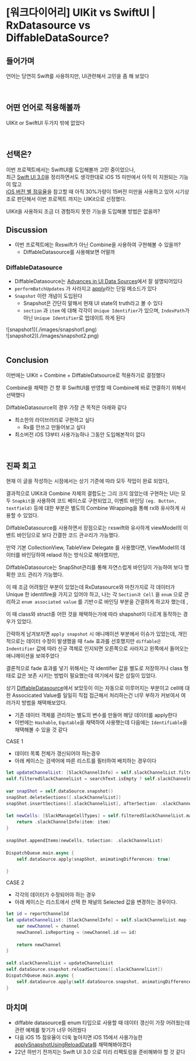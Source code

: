 
# [워크다이어리] UIKit vs SwiftUI | RxDatasource vs DiffableDataSource?

## 들어가며
언어는 당연히 Swift를 사용하지만, UI관련해서 고민을 좀 해 보았다
<br>



<br>

## 어떤 언어로 적용해볼까
UIKit or SwiftUI 두가지 밖에 없었다

<br>

## 선택은?
이번 프로젝트에서는 SwiftUI를 도입해볼까 고민 중이었으나,
<br>
최근 [Swift UI 3.0](https://smkdir.tistory.com/8)을 정리하면서도 생각한대로 iOS 15 미만에서 아직 미 지원되는 기능이 많고
<br>
[iOS 버전 별 점유율](https://developer.apple.com/kr/support/app-store/)을 참고할 때 아직 30%가량이 15버전 미만을 사용하고 있어 시기상조로 판단해서 이번 프로젝트 까지는 UIKit으로 선정했다.

UIKit을 사용하되 조금 더 경험하지 못한 기능을 도입해볼 방법은 없을까?
<br>

## Discussion
* 이번 프로젝트에는 Rxswift가 아닌 Combine을 사용하여 구현해볼 수 있을까?
  * DiffableDatasource를 사용해보면 어떨까

### DiffableDatasource
* DiffableDatasource는 [Advances in UI Data Sources](https://developer.apple.com/videos/play/wwdc2019/220/)에서 잘 설명되어있다
* `performBatchUpdates` 가 사라지고 [apply](https://developer.apple.com/documentation/uikit/uitableviewdiffabledatasource/3375811-apply)라는 단일 메소드가 있다
* `Snapshot` 이란 개념이 도입된다
  * Snapshot은 간단히 말해서 현재 UI state의 truth라고 볼 수 있다
  * `section` 과 `item` 에 대해 각각이 `Unique Identifier`가 있으며, `IndexPath`가 아닌 `Unique Identifier`로 업데이트 하게 된다

<div class=pull-left>
![snapshot1](./images/snapshot1.png)
</div>
<div class=pull-right>
![snapshot2](./images/snapshot2.png)
</div>



<br>

## Conclusion
이번에는 UIKit + Combine + DiffableDatsource로 적용하기로 결정했다

Combine을 채택한 건 향 후 SwiftUI를 반영할 때 Combine에 바로 연결하기 위해서 선택했다

DiffableDatasource의 경우 가장 큰 목적은 아래와 같다
* 최소한의 라이브러리로 구현하고 싶다
  * Rx를 안쓰고 만들어보고 싶다
* 최소버전 iOS 13부터 사용가능하나 그동안 도입해본적이 없다 
    
<br>

## 진짜 회고
현재 이 글을 작성하는 시점에서는 상기 기준에 따라 모두 작업이 완료 되었다,

결과적으로 UIKit과 Combine 자체의 결합도는 그리 크지 않았는데
구현하는 UI는 모두 `Snapkit`을 사용하여 코드 베이스로 구현되었고,
이벤트 바인딩 `(eg. Button, textfield)` 등에 대한 부분은 별도의 Combine Wrapping을 통해 rx와 유사하게 사용할 수 있었다.

DiffableDatasource를 사용하면서 장점으로는 rxswift와 유사하게 viewModel의 이벤트 바인딩으로 보다 간결한 코드 관ㄹ리가 가능했다.

만약 기본 CollectionView, TableView Delegate 를 사용했다면, ViewModel의 데이터를 바인딩하여 relaod 하는 방식으로 해야했지만, 

DiffableDatasource는 SnapShot관리를 통해 자연스럽게 바인딩이 가능하여 보다 명확한 코드 관리가 가능했다. 

이 때 조금 어려웠던 부분이 있었는데 RxDatasource와 마찬가지로 각 데이터가 Unique 한 identifire을 가지고 있어야 하고, 나는 각 `Section과 Cell` 을 `enum` 으로 관리하고 `enum associated value` 를 기반ㅇ로 바인딩 부분을 간결하게 하고자 했는데 ,

이 때 class와 struct중 어떤 것을 채택하는가에 따라 shapshot이 다르게 동작하는 경우가 있었다.

간략하게 남겨보자면 `apply snapshot` 시 애니메이션 부분에서 이슈가 있었는데, 개인적으로는 데이터 수정이 발생했을 때 `fade` 효과를 선호했지만 `diffable은 Indentifier` 값에 따라 신규 객체로 인지되면 오른쪽으로 사라지고 왼쪽에서 들어오는 애니메이션을 보여주었다

결론적으로 fade 효과를 넣기 위해서는 각 identifier 값을 별도로 저장하거나 class 형태로 값은 보존 시키는 방법이 필요했는데 여기에서 많은 삽질이 있었다.

상기 [DiffableDatasource](#diffabledatasource)에서 보았듯이 이는 자동으로 이루어지는 부분이고 cell에 대한 Associcated Value를 일일히 직접 접근해서 처리하는건 너무 부하가 커보여서 여러가지 방법을 채택해보았다.

* 기존 데이터 객체를 관리하는 별도의 변수를 만들어 해당 데이터를 apply한다
* 이번에는 `Hashable`, `Equtable`을 채택하여 사용햇는데 다음에는 `Identifiable`을 채택해볼 수 있을 것 같다

CASE 1
* 데이터 목록 전체가 갱신되어야 하는경우
* 아래 케이스는 검색어에 따른 리스트를 필터하여 배치하는 경우이다
```swift
let updateChannelList: [SlackChannelInfo] = self.slackChannelList.filter({ $0.name.contains(searchText) })
self.filteredSlackChannelList = searchText.isEmpty ? self.slackChannelList : updateChannelList

var snapShot = self.dataSource.snapshot()
snapShot.deleteSections([.slackChannelList])
snapShot.insertSections([.slackChannelList], afterSection: .slackChannelSearchSection)

let newCells: [SlackManageCellTypes] = self.filteredSlackChannelList.map { item -> SlackManageCellTypes in
    return .slackChannelInfo(item: item)
}

snapShot.appendItems(newCells, toSection: .slackChannelList)

DispatchQueue.main.async {
    self.dataSource.apply(snapShot, animatingDifferences: true)
    
}
```

CASE 2
* 각각의 데이터가 수정되어야 하는 경우
* 아래 케이스는 리스트에서 선택 한 채널의 Selected 값을 변경하는 경우이다.
```swift
let id = reportChannelId
let updateChannelList: [SlackChannelInfo] = self.slackChannelList.map { channel in
    var newChannel = channel
    newChannel.isReporting = (newChannel.id == id)
    
    return newChannel
}

self.slackChannelList = updateChannelList
self.dataSource.snapshot.reloadSections([.slackChannelList])
DispatchQueue.main.async {
    self.dataSource.apply(self.dataSource.snapshot, animatingDifferences: true)
}
```


## 마치며
* diffable datasource를 enum 타입으로 사용할 때 데이터 갱신이 가장 어려웠는데 관련 예제를 찾기가 너무 어려웠다
* 다음 iOS 15 점유율이 더욱 높아지면 iOS 15에서 사용가능한 [applySnapshotUsingReloadData](#https://developer.apple.com/documentation/uikit/views_and_controls/collection_views/updating_collection_views_using_diffable_data_sources)를 채택해봐야겠다
* 22년 하반기 전까지는 Swift UI 3.0 으로 미리 리팩토링을 준비해봐야 할 것 같다